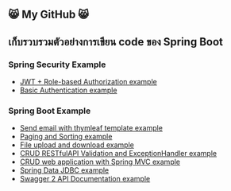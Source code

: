 ## :smile_cat: My GitHub :smile_cat:
## เก็บรวบรวมตัวอย่างการเขียน code ของ Spring Boot
<!--
**dsakda/dsakda** is a ✨ _special_ ✨ repository because its `README.md` (this file) appears on your GitHub profile.

Here are some ideas to get you started:

- 🔭 I’m currently working on ...
- 🌱 I’m currently learning ...
- 👯 I’m looking to collaborate on ...
- 🤔 I’m looking for help with ...
- 💬 Ask me about ...
- 📫 How to reach me: ...
- 😄 Pronouns: ...
- ⚡ Fun fact: ...
-->
### Spring Security Example
* [JWT + Role-based Authorization example](https://github.com/dsakda/spring-security-role-bases-example)
* [Basic Authentication example](https://github.com/dsakda/spring-security-authentication-example)

### Spring Boot Example
* [Send email with thymleaf template example](https://github.com/dsakda/spring-boot-send-email-with-thymleaf-template-example)
* [Paging and Sorting example](https://github.com/dsakda/spring-boot-paging-and-sorting-example)
* [File upload and download example](https://github.com/dsakda/spring-boot-file-upload-and-download-example)
* [CRUD RESTfulAPI Validation and ExceptionHandler example](https://github.com/dsakda/spring-boot-restfulapi-validation-example)
* [CRUD web application with Spring MVC example](https://github.com/dsakda/Spring-Boot-crud-springmvc-example)
* [Spring Data JDBC example](https://github.com/dsakda/spring-boot-crud-jdbc-example)
* [Swagger 2 API Documentation example](https://github.com/dsakda/swagger2-api-documentation-example)
<!--
### Spring Data JPA/Hibernate
* [One to One example](https://github.com/dsakda/spring-data-jpa-hibernate-one-to-one-example)
-->
